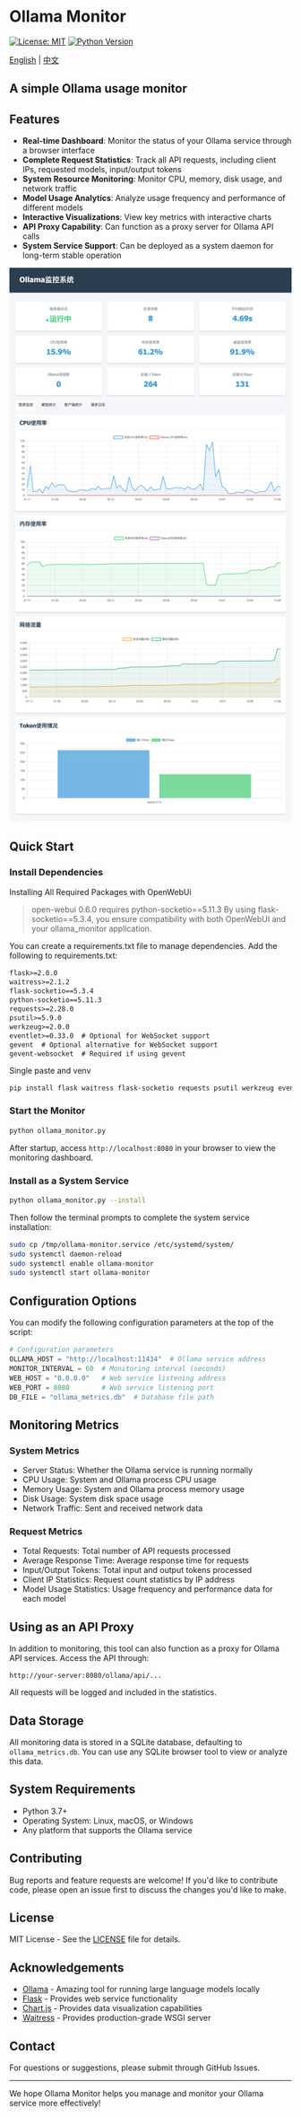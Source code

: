  # Ollama Monitor

 [![License: MIT](https://img.shields.io/badge/License-MIT-yellow.svg)](https://opensource.org/licenses/MIT) [![Python Version](https://img.shields.io/badge/python-3.7%2B-blue)](https://www.python.org/)

 [English](README.md) | [中文](README_CN.md)

## A simple Ollama usage monitor

## Features

- **Real-time Dashboard**: Monitor the status of your Ollama service through a browser interface
- **Complete Request Statistics**: Track all API requests, including client IPs, requested models, input/output tokens
- **System Resource Monitoring**: Monitor CPU, memory, disk usage, and network traffic
- **Model Usage Analytics**: Analyze usage frequency and performance of different models
- **Interactive Visualizations**: View key metrics with interactive charts
- **API Proxy Capability**: Can function as a proxy server for Ollama API calls
- **System Service Support**: Can be deployed as a system daemon for long-term stable operation

![dashboard](ollama_monitor_dashboard.png)

## Quick Start

### Install Dependencies


Installing All Required Packages with OpenWebUi

>open-webui 0.6.0 requires python-socketio==5.11.3
By using flask-socketio==5.3.4, you ensure compatibility with both OpenWebUI and your ollama_monitor application.

You can create a requirements.txt file to manage dependencies. Add the following to requirements.txt:

```
flask>=2.0.0
waitress>=2.1.2
flask-socketio==5.3.4
python-socketio==5.11.3
requests>=2.28.0
psutil>=5.9.0
werkzeug>=2.0.0
eventlet>=0.33.0  # Optional for WebSocket support
gevent  # Optional alternative for WebSocket support
gevent-websocket  # Required if using gevent

```

Single paste and venv

```bash
pip install flask waitress flask-socketio requests psutil werkzeug eventlet gevent gevent-websocket
```

### Start the Monitor

```bash
python ollama_monitor.py
```

After startup, access `http://localhost:8080` in your browser to view the monitoring dashboard.

### Install as a System Service

```bash
python ollama_monitor.py --install
```

Then follow the terminal prompts to complete the system service installation:

```bash
sudo cp /tmp/ollama-monitor.service /etc/systemd/system/
sudo systemctl daemon-reload
sudo systemctl enable ollama-monitor
sudo systemctl start ollama-monitor
```

## Configuration Options

You can modify the following configuration parameters at the top of the script:

```python
# Configuration parameters
OLLAMA_HOST = "http://localhost:11434"  # Ollama service address
MONITOR_INTERVAL = 60  # Monitoring interval (seconds)
WEB_HOST = "0.0.0.0"   # Web service listening address
WEB_PORT = 8080        # Web service listening port
DB_FILE = "ollama_metrics.db"  # Database file path
```

## Monitoring Metrics

### System Metrics

- Server Status: Whether the Ollama service is running normally
- CPU Usage: System and Ollama process CPU usage
- Memory Usage: System and Ollama process memory usage
- Disk Usage: System disk space usage
- Network Traffic: Sent and received network data

### Request Metrics

- Total Requests: Total number of API requests processed
- Average Response Time: Average response time for requests
- Input/Output Tokens: Total input and output tokens processed
- Client IP Statistics: Request count statistics by IP address
- Model Usage Statistics: Usage frequency and performance data for each model

## Using as an API Proxy

In addition to monitoring, this tool can also function as a proxy for Ollama API services. Access the API through:

```
http://your-server:8080/ollama/api/...
```

All requests will be logged and included in the statistics.

## Data Storage

All monitoring data is stored in a SQLite database, defaulting to `ollama_metrics.db`. You can use any SQLite browser tool to view or analyze this data.

## System Requirements

- Python 3.7+
- Operating System: Linux, macOS, or Windows
- Any platform that supports the Ollama service

## Contributing

Bug reports and feature requests are welcome! If you'd like to contribute code, please open an issue first to discuss the changes you'd like to make.

## License

MIT License - See the [LICENSE](https://poe.com/chat/LICENSE) file for details.

## Acknowledgements

- [Ollama](https://github.com/ollama/ollama) - Amazing tool for running large language models locally
- [Flask](https://flask.palletsprojects.com/) - Provides web service functionality
- [Chart.js](https://www.chartjs.org/) - Provides data visualization capabilities
- [Waitress](https://docs.pylonsproject.org/projects/waitress/) - Provides production-grade WSGI server

## Contact

For questions or suggestions, please submit through GitHub Issues.

------

We hope Ollama Monitor helps you manage and monitor your Ollama service more effectively!
